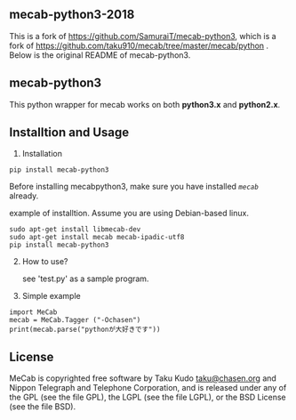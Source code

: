 mecab-python3-2018
------------------

This is a fork of https://github.com/SamuraiT/mecab-python3, which is a fork of https://github.com/taku910/mecab/tree/master/mecab/python .
Below is the original README of mecab-python3.

mecab-python3
-------------
This python wrapper for mecab works on both **python3.x** and **python2.x**.

Installtion and Usage
--------------
1. Installation

```
pip install mecab-python3
```

Before installing mecabpython3, make sure you have installed *`mecab`*
already.

example of installtion.
Assume you are using Debian-based linux.

```
sudo apt-get install libmecab-dev
sudo apt-get install mecab mecab-ipadic-utf8
pip install mecab-python3
```

2. How to use?

   see 'test.py' as a sample program.

3. Simple example

```
import MeCab
mecab = MeCab.Tagger ("-Ochasen")
print(mecab.parse("pythonが大好きです"))
```


License
-------
MeCab is copyrighted free software by Taku Kudo <taku@chasen.org> and
Nippon Telegraph and Telephone Corporation, and is released under
any of the GPL (see the file GPL), the LGPL (see the file LGPL), or the
BSD License (see the file BSD).
